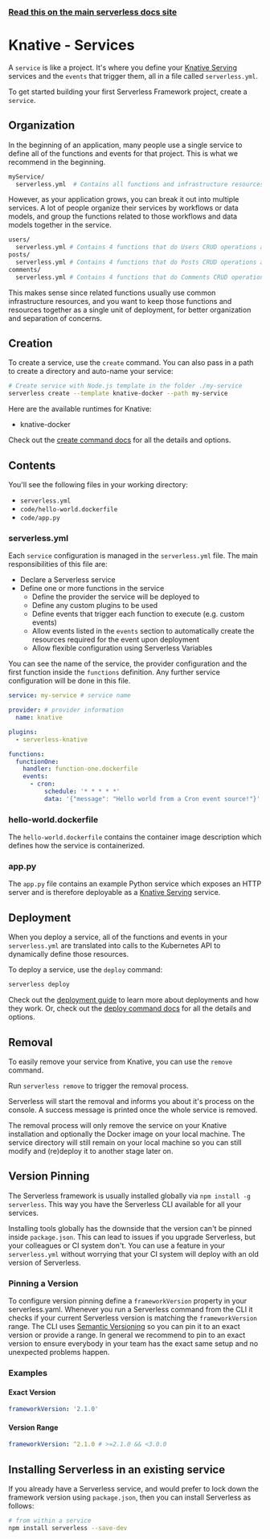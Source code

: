 <!--
title: Knative - Knative - Services | Serverless Framework
menuText: Services
menuOrder: 5
description: How to manage and configure Serverless services, which contain your Knative Serving services and their events
layout: Doc
-->

<!-- DOCS-SITE-LINK:START automatically generated  -->

### [Read this on the main serverless docs site](https://www.serverless.com/framework/docs/providers/knative/guide/services/)

<!-- DOCS-SITE-LINK:END -->

# Knative - Services

A `service` is like a project. It's where you define your [Knative Serving](https://knative.dev/docs/serving) services and the `events` that trigger them, all in a file called `serverless.yml`.

To get started building your first Serverless Framework project, create a `service`.

## Organization

In the beginning of an application, many people use a single service to define all of the functions and events for that project. This is what we recommend in the beginning.

```bash
myService/
  serverless.yml  # Contains all functions and infrastructure resources
```

However, as your application grows, you can break it out into multiple services. A lot of people organize their services by workflows or data models, and group the functions related to those workflows and data models together in the service.

```bash
users/
  serverless.yml # Contains 4 functions that do Users CRUD operations and the Users database
posts/
  serverless.yml # Contains 4 functions that do Posts CRUD operations and the Posts database
comments/
  serverless.yml # Contains 4 functions that do Comments CRUD operations and the Comments database
```

This makes sense since related functions usually use common infrastructure resources, and you want to keep those functions and resources together as a single unit of deployment, for better organization and separation of concerns.

## Creation

To create a service, use the `create` command. You can also pass in a path to create a directory and auto-name your service:

```bash
# Create service with Node.js template in the folder ./my-service
serverless create --template knative-docker --path my-service
```

Here are the available runtimes for Knative:

- knative-docker

Check out the [create command docs](../cli-reference/create) for all the details and options.

## Contents

You'll see the following files in your working directory:

- `serverless.yml`
- `code/hello-world.dockerfile`
- `code/app.py`

### serverless.yml

Each `service` configuration is managed in the `serverless.yml` file. The main responsibilities of this file are:

- Declare a Serverless service
- Define one or more functions in the service
  - Define the provider the service will be deployed to
  - Define any custom plugins to be used
  - Define events that trigger each function to execute (e.g. custom events)
  - Allow events listed in the `events` section to automatically create the resources required for the event upon deployment
  - Allow flexible configuration using Serverless Variables

You can see the name of the service, the provider configuration and the first function inside the `functions` definition. Any further service configuration will be done in this file.

```yaml
service: my-service # service name

provider: # provider information
  name: knative

plugins:
  - serverless-knative

functions:
  functionOne:
    handler: function-one.dockerfile
    events:
      - cron:
          schedule: '* * * * *'
          data: '{"message": "Hello world from a Cron event source!"}'
```

### hello-world.dockerfile

The `hello-world.dockerfile` contains the container image description which defines how the service is containerized.

### app.py

The `app.py` file contains an example Python service which exposes an HTTP server and is therefore deployable as a [Knative Serving](https://knative.dev/docs/serving) service.

## Deployment

When you deploy a service, all of the functions and events in your `serverless.yml` are translated into calls to the Kubernetes API to dynamically define those resources.

To deploy a service, use the `deploy` command:

```bash
serverless deploy
```

Check out the [deployment guide](./deploying.md) to learn more about deployments and how they work. Or, check out the [deploy command docs](../cli-reference/deploy.md) for all the details and options.

## Removal

To easily remove your service from Knative, you can use the `remove` command.

Run `serverless remove` to trigger the removal process.

Serverless will start the removal and informs you about it's process on the console. A success message is printed once the whole service is removed.

The removal process will only remove the service on your Knative installation and optionally the Docker image on your local machine. The service directory will still remain on your local machine so you can still modify and (re)deploy it to another stage later on.

## Version Pinning

The Serverless framework is usually installed globally via `npm install -g serverless`. This way you have the Serverless CLI available for all your services.

Installing tools globally has the downside that the version can't be pinned inside `package.json`. This can lead to issues if you upgrade Serverless, but your colleagues or CI system don't. You can use a feature in your `serverless.yml` without worrying that your CI system will deploy with an old version of Serverless.

### Pinning a Version

To configure version pinning define a `frameworkVersion` property in your serverless.yaml. Whenever you run a Serverless command from the CLI it checks if your current Serverless version is matching the `frameworkVersion` range. The CLI uses [Semantic Versioning](http://semver.org/) so you can pin it to an exact version or provide a range. In general we recommend to pin to an exact version to ensure everybody in your team has the exact same setup and no unexpected problems happen.

### Examples

#### Exact Version

```yaml
frameworkVersion: '2.1.0'
```

#### Version Range

```yaml
frameworkVersion: ^2.1.0 # >=2.1.0 && <3.0.0
```

## Installing Serverless in an existing service

If you already have a Serverless service, and would prefer to lock down the framework version using `package.json`, then you can install Serverless as follows:

```bash
# from within a service
npm install serverless --save-dev
```
